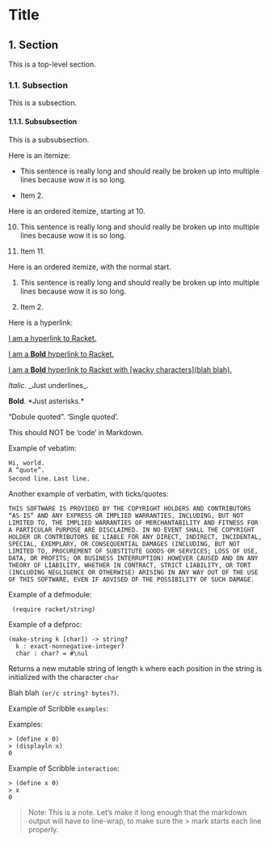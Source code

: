 # Title

## 1. Section

This is a top-level section.

### 1.1. Subsection

This is a subsection.

#### 1.1.1. Subsubsection

This is a subsubsection.

Here is an itemize:

* This sentence is really long and should really be broken up into
  multiple lines because wow it is so long.

* Item 2.

Here is an ordered itemize, starting at 10.

10) This sentence is really long and should really be broken up into
    multiple lines because wow it is so long.

11) Item 11.

<!-- end of ordered itemization -->
Here is an ordered itemize, with the normal start.

1) This sentence is really long and should really be broken up into
   multiple lines because wow it is so long.

2) Item 2.

<!-- end of ordered itemization -->
Here is a hyperlink:

[I am a hyperlink to Racket.](http://racket-lang.org/)

[I am a **Bold** hyperlink to Racket.](http://racket-lang.org/)

[I am a **Bold** hyperlink to Racket with \[wacky characters\]\(blah
blah\).](http://racket-lang.org/)

_Italic_. \_Just underlines\_.

**Bold**. \*Just asterisks.\*

“Dobule quoted”. ‘Single quoted’.

This should NOT be ‘code‘ in Markdown.

Example of vebatim:

`Hi, world.`  
`A “quote”.`  
`Second line.`
`Last line.`  

Another example of verbatim, with ticks/quotes:

`THIS SOFTWARE IS PROVIDED BY THE COPYRIGHT HOLDERS AND CONTRIBUTORS`   
`“AS IS” AND ANY EXPRESS OR IMPLIED WARRANTIES, INCLUDING, BUT NOT`     
`LIMITED TO, THE IMPLIED WARRANTIES OF MERCHANTABILITY AND FITNESS FOR` 
`A PARTICULAR PURPOSE ARE DISCLAIMED. IN NO EVENT SHALL THE COPYRIGHT`  
`HOLDER OR CONTRIBUTORS BE LIABLE FOR ANY DIRECT, INDIRECT, INCIDENTAL,`
`SPECIAL, EXEMPLARY, OR CONSEQUENTIAL DAMAGES (INCLUDING, BUT NOT`      
`LIMITED TO, PROCUREMENT OF SUBSTITUTE GOODS OR SERVICES; LOSS OF USE,` 
`DATA, OR PROFITS; OR BUSINESS INTERRUPTION) HOWEVER CAUSED AND ON ANY` 
`THEORY OF LIABILITY, WHETHER IN CONTRACT, STRICT LIABILITY, OR TORT`   
`(INCLUDING NEGLIGENCE OR OTHERWISE) ARISING IN ANY WAY OUT OF THE USE` 
`OF THIS SOFTWARE, EVEN IF ADVISED OF THE POSSIBILITY OF SUCH DAMAGE.`  

Example of a defmodule:

```racket
 (require racket/string)
```

Example of a defproc:

```racket
(make-string k [char]) -> string?
  k : exact-nonnegative-integer? 
  char : char? = #\nul           
```

Returns a new mutable string of length `k` where each position in the
string is initialized with the character `char`

Blah blah `(or/c string? bytes?)`.

Example of Scribble `examples`:

Examples:

```racket
> (define x 0) 
> (displayln x)
0              
```

Example of Scribble `interaction`:

```racket
> (define x 0)
> x           
0             
```

> Note: This is a note. Let’s make it long enough that the markdown output
> will have to line-wrap, to make sure the > mark starts each line
> properly.
